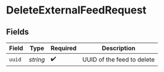 # DeleteExternalFeedRequest


## Fields

| Field                      | Type                       | Required                   | Description                |
| -------------------------- | -------------------------- | -------------------------- | -------------------------- |
| `uuid`                     | *string*                   | :heavy_check_mark:         | UUID of the feed to delete |